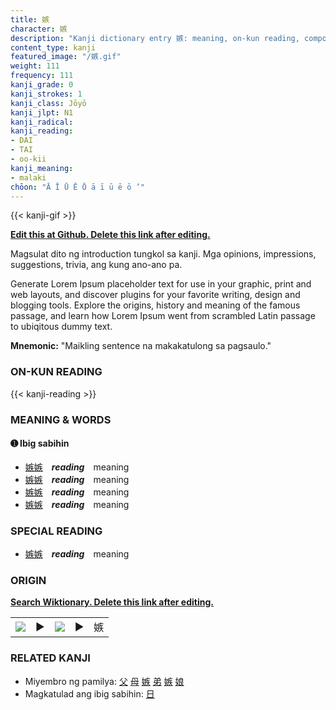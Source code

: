 ```yaml
---
title: 嫉
character: 嫉
description: "Kanji dictionary entry 嫉: meaning, on-kun reading, compounds, origin, related kanji"
content_type: kanji
featured_image: "/嫉.gif"
weight: 111
frequency: 111
kanji_grade: 0
kanji_strokes: 1
kanji_class: Jōyō
kanji_jlpt: N1
kanji_radical: 
kanji_reading: 
- DAI
- TAI
- oo-kii
kanji_meaning:
- malaki
chōon: "Ā Ī Ū Ē Ō ā ī ū ē ō ’"
---
```

[//]: # (Don't edit the line below. Kanji animated GIF code is automatically generated.)
{{< kanji-gif >}}

[//]: # (Edit below this line.)

**[Edit this at Github. Delete this link after editing.](https://github.com/tim0g/tim/tree/main/content/kanji/嫉/index.md)**

Magsulat dito ng introduction tungkol sa kanji. Mga opinions, impressions, suggestions, trivia, ang kung ano-ano pa.

Generate Lorem Ipsum placeholder text for use in your graphic, print and web layouts, and discover plugins for your favorite writing, design and blogging tools. Explore the origins, history and meaning of the famous passage, and learn how Lorem Ipsum went from scrambled Latin passage to ubiqitous dummy text.
 
**Mnemonic:** "Maikling sentence na makakatulong sa pagsaulo."

### ON-KUN READING

[//]: # (Don't edit the line below. ON-KUN READING code is automatically generated.)
{{< kanji-reading >}}

### MEANING & WORDS

#### ➊ **Ibig sabihin**
  - [嫉](../嫉)[嫉](../嫉)　***reading***　meaning
  - [嫉](../嫉)[嫉](../嫉)　***reading***　meaning
  - [嫉](../嫉)[嫉](../嫉)　***reading***　meaning
  - [嫉](../嫉)[嫉](../嫉)　***reading***　meaning

### SPECIAL READING
  - [嫉](../嫉)[嫉](../嫉)　***reading***　meaning

### ORIGIN

**[Search Wiktionary. Delete this link after editing.](https://wiktionary.org/wiki/嫉)**
<table class="kanji-table"><tr><td>
<img src="60px-嫉-bronze.svg.png">
</td><td>▶</td><td>
<img src="60px-嫉-oracle.svg.png">
</td><td>▶</td>
<td class="kanji-origin">嫉</td>
</tr></table>

### RELATED KANJI
- Miyembro ng pamilya: [父](../父) [母](../母) [嫉](../嫉) [弟](../弟) [嫉](../嫉) [娘](../娘)
- Magkatulad ang ibig sabihin: [日](../日)
